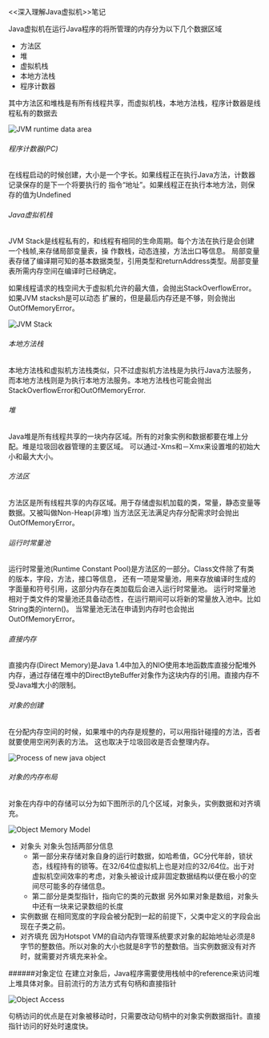 <<深入理解Java虚拟机>>笔记


Java虚拟机在运行Java程序的将所管理的内存分为以下几个数据区域
- 方法区
- 堆
- 虚拟机栈
- 本地方法栈
- 程序计数器

其中方法区和堆栈是有所有线程共享，而虚拟机栈，本地方法栈，程序计数器是线程私有的数据去

![JVM runtime data area](image/jvm-runtime-data-area.jpg)



###### 程序计数器(PC)
在线程启动的时候创建，大小是一个字长。如果线程正在执行Java方法，计数器记录保存的是下一个将要执行的
指令“地址”。如果线程正在执行本地方法，则保存的值为Undefined

###### Java虚拟机栈
JVM Stack是线程私有的，和线程有相同的生命周期。每个方法在执行是会创建一个栈帧,来存储局部变量表，操
作数栈，动态连接，方法出口等信息。 局部变量表存储了编译期可知的基本数据类型，引用类型和returnAddress类型。局部变量表所需内存空间在编译时已经确定。

如果线程请求的栈空间大于虚拟机允许的最大值，会抛出StackOverflowError。如果JVM stacksh是可以动态
扩展的，但是最后内存还是不够，则会抛出OutOfMemoryError。

![JVM Stack](image/jvm-stack.jpg)


###### 本地方法栈
本地方法栈和虚拟机方法栈类似，只不过虚拟机方法栈是为执行Java方法服务，而本地方法栈则是为执行本地方法服务。本地方法栈也可能会抛出StackOverflowError和OutOfMemoryError.

###### 堆
Java堆是所有线程共享的一块内存区域。所有的对象实例和数据都要在堆上分配。堆是垃圾回收器管理的主要区域。
可以通过-Xms和－Xmx来设置堆的初始大小和最大大小。

###### 方法区

方法区是所有线程共享的内存区域。用于存储虚拟机加载的类，常量，静态变量等数据。又被叫做Non-Heap(非堆)
当方法区无法满足内存分配需求时会抛出OutOfMemoryError。

###### 运行时常量池
运行时常量池(Runtime Constant Pool)是方法区的一部分。Class文件除了有类的版本，字段，方法，接口等信息， 还有一项是常量池，用来存放编译时生成的字面量和符号引用，这部分内存在类加载后会进入运行时常量池。 运行时常量池相对于类文件的常量池还具备动态性，在运行期间可以将新的常量放入池中。比如String类的intern()。 当常量池无法在申请到内存时也会抛出OutOfMemoryError。

###### 直接内存
直接内存(Direct Memory)是Java 1.4中加入的NIO使用本地函数库直接分配堆外内存，通过存储在堆中的DirectByteBuffer对象作为这块内存的引用。直接内存不受Java堆大小的限制。


###### 对象的创建
在分配内存空间的时候，如果堆中的内存是规整的，可以用指针碰撞的方法，否者就要使用空闲列表的方法。
这也取决于垃圾回收是否会整理内存。

![Process of new java object](image/process-of-new-object.jpg)

###### 对象的内存布局
对象在内存中的存储可以分为如下图所示的几个区域，对象头，实例数据和对齐填充。

![Object Memory Model](image/object-memory-model.jpg)
- 对象头 对象头包括两部分信息
  - 第一部分来存储对象自身的运行时数据，如哈希值，GC分代年龄，锁状态，线程持有的锁等。在32/64位虚拟机上也是对应的32/64位。出于对虚拟机空间效率的考虑，对象头被设计成非固定数据结构以便在极小的空间尽可能多的存储信息。
  - 第二部分是类型指针，指向它的类的元数据
  另外如果对象是数组，对象头中还有一块来记录数组的长度
- 实例数据 在相同宽度的字段会被分配到一起的前提下，父类中定义的字段会出现在子类之前。
- 对齐填充 因为Hotspot VM的自动内存管理系统要求对象的起始地址必须是8字节的整数倍。所以对象的大小也就是8字节的整数倍。当实例数据没有对齐时，就需要对齐填充来补全。

######对象定位
在建立对象后，Java程序需要使用栈帧中的reference来访问堆上堆具体对象。目前流行的方法方式有句柄和直接指针

![Object Access](image/object-access.jpg)

句柄访问的优点是在对象被移动时，只需要改动句柄中的对象实例数据指针。直接指针访问的好处时速度快。
